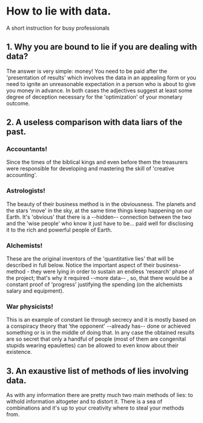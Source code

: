 # How to lie with data.
A short instruction for busy professionals

## 1. Why you are bound to lie if you are dealing with data?
The answer is very simple: money! You need to be paid after the 'presentation of results' which involves the data in an appealing form or you need to ignite an unreasonable expectation in a person who is about to give you money in advance. In both cases the adjectives suggest at least some degree of deception necessary for the 'optimization' of your monetary outcome.

## 2. A useless comparison with data liars of the past.

### Accountants! 
Since the times of the biblical kings and even before them the treasurers were responsible for developing and mastering the skill of 'creative accounting'.
### Astrologists! 
The beauty of their business method is in the obviousness. The planets and the stars 'move' in the sky, at the same time things keep happening on our Earth. It's 'obvious' that there is a --hidden-- connection between the two and the 'wise people' who know it just have to be... paid well for disclosing it to the rich and powerful people of Earth.
### Alchemists! 
These are the original inventors of the 'quantitative lies' that will be described in full below. Notice the important aspect of their business-method - they were lying in order to sustain an endless 'research' phase of the project; that's why it required --more data-- , so, that there would be a constant proof of 'progress' justifying the spending (on the alchemists salary and equipment).
### War physicists! 
This is an example of constant lie through secrecy and it is mostly based on a conspiracy theory that 'the opponent' --already has-- done or achieved something or is in the middle of doing that. In any case the obtained results are so secret that only a handful of people (most of them are congenital stupids wearing epaulettes) can be allowed to even know about their existence.

## 3. An exaustive list of methods of lies involving data.

As with any information there are pretty much two main methods of lies: to withold information altogeter and to distort it. There is a sea of combinations and it's up to your creativity where to steal your methods from.
